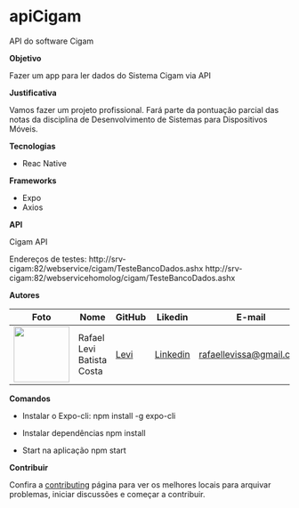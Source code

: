 # apiCigam
API do software Cigam

**Objetivo**

Fazer um app para ler dados do Sistema Cigam via API

**Justificativa**

Vamos fazer um projeto profissional. Fará parte da pontuação parcial das notas da disciplina de Desenvolvimento de Sistemas para Dispositivos Móveis.

**Tecnologias**

- Reac Native

**Frameworks**

- Expo
- Axios

**API**

Cigam API

Endereços de testes:
http://srv-cigam:82/webservice/cigam/TesteBancoDados.ashx
http://srv-cigam:82/webservicehomolog/cigam/TesteBancoDados.ashx

**Autores**

| Foto                                                                                                                             | Nome                      | GitHub                                   | Likedin                                                 | E-mail                    |
| -------------------------------------------------------------------------------------------------------------------------------- | ------------------------- | ---------------------------------------- | ------------------------------------------------------- | ------------------------- |
| <img src="" width="100px"> | Rafael Levi Batista Costa | [Levi](https://github.com/rafaellevissa) | [Linkedin]() | rafaellevissa@gmail.com |

**Comandos**

- Instalar o Expo-cli:
  npm install -g expo-cli

- Instalar dependências
  npm install

- Start na aplicação
  npm start

**Contribuir**

Confira a [contributing](https://github.com/rafaellevissa/apicigam/blob/master/CONTRIBUTING.md) página para ver os melhores locais para arquivar problemas, iniciar discussões e começar a contribuir.